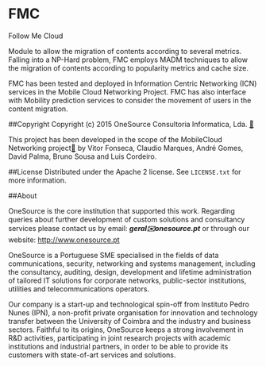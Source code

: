 # FMC
Follow Me Cloud


Module to allow the migration of contents according to several metrics.
Falling into a NP-Hard problem, FMC employs MADM techniques to allow the migration of contents according to popularity metrics and cache size.

FMC has been tested and deployed in Information Centric Networking (ICN) services in the Mobile Cloud Networking Project. FMC has also interface with Mobility prediction services to consider the movement of users in the content migration. 
 



##Copyright
Copyright (c) 2015 OneSource Consultoria Informatica, Lda. [🔗](http://www.onesource.pt)

This project has been developed in the scope of the MobileCloud Networking project[🔗](http://mobile-cloud-networking.eu) by Vitor Fonseca, Claudio Marques, André Gomes, David Palma, Bruno Sousa and Luis Cordeiro.

##License
Distributed under the Apache 2 license. See ``LICENSE.txt`` for more information.

##About

OneSource is the core institution that supported this work. Regarding queries about further development of custom solutions and consultancy services please contact us by email: **_geral✉️onesource.pt_** or through our website: <http://www.onesource.pt>

OneSource is a Portuguese SME specialised in the fields of data communications, security, networking and systems management, including the consultancy, auditing, design, development and lifetime administration of tailored IT solutions for corporate networks, public-sector institutions, utilities and telecommunications operators.

Our company is a start-up and technological spin-off from Instituto Pedro Nunes (IPN), a non-profit private organisation for innovation and technology transfer between the University of Coimbra and the industry and business sectors. Faithful to its origins, OneSource keeps a strong involvement in R&D activities, participating in joint research projects with academic institutions and industrial partners, in order to be able to provide its customers with state-of-art services and solutions.
